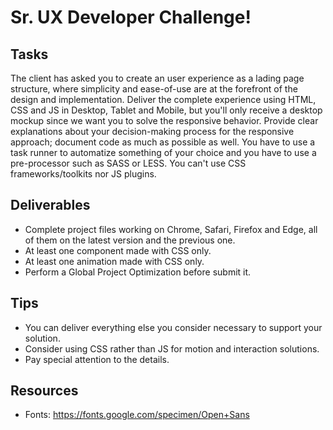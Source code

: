 # Sr. UX Developer Challenge!

## Tasks
The client has asked you to create an user experience as a lading page structure, where simplicity and ease-of-use are at the forefront of the design and implementation. Deliver the complete experience using HTML, CSS and JS in Desktop, Tablet and Mobile, but you'll only receive a desktop mockup since we want you to solve the responsive behavior. Provide clear explanations about your decision-making process for the responsive approach; document code as much as possible as well. You have to use a task runner to automatize something of your choice and you have to use a pre-processor such as SASS or LESS. You can't use CSS frameworks/toolkits nor JS plugins.
 
## Deliverables
* Complete project files working on Chrome, Safari, Firefox and Edge, all of them on the latest version and the previous one.
* At least one component made with CSS only.
* At least one animation made with CSS only.
* Perform a Global Project Optimization before submit it.

## Tips
* You can deliver everything else you consider necessary to support your solution.
* Consider using CSS rather than JS for motion and interaction solutions.
* Pay special attention to the details.

## Resources
* Fonts: https://fonts.google.com/specimen/Open+Sans